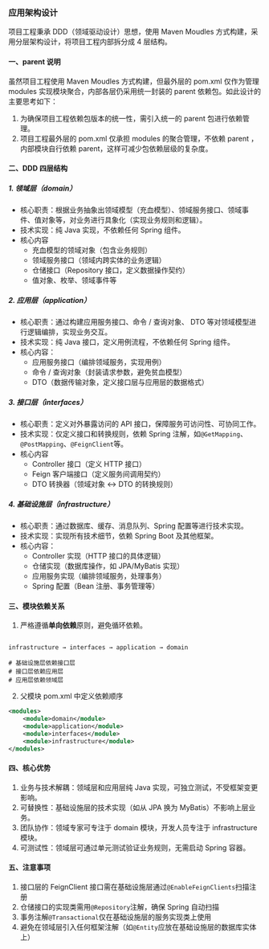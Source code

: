 ### 应用架构设计

项目工程秉承 DDD（领域驱动设计）思想，使用 Maven Moudles 方式构建，采用分层架构设计，将项目工程内部拆分成 4 层结构。

#### 一、parent 说明

虽然项目工程使用 Maven Moudles 方式构建，但最外层的 pom.xml 仅作为管理 modules 实现模块聚合，内部各层仍采用统一封装的 parent 依赖包。如此设计的主要思考如下：

1. 为确保项目工程依赖包版本的统一性，需引入统一的 parent 包进行依赖管理。
2. 项目工程最外层的 pom.xml 仅承担 modules 的聚合管理，不依赖 parent ，内部模块自行依赖 parent，这样可减少包依赖层级的复杂度。


#### 二、DDD 四层结构

##### 1. 领域层（domain）

- 核心职责：根据业务抽象出领域模型（充血模型）、领域服务接口、领域事件、值对象等，对业务进行具象化（实现业务规则和逻辑）。
- 技术实现：纯 Java 实现，不依赖任何 Spring 组件。
- 核心内容
    - 充血模型的领域对象（包含业务规则）
    - 领域服务接口（领域内跨实体的业务逻辑）
    - 仓储接口（Repository 接口，定义数据操作契约）
    - 值对象、枚举、领域事件等

##### 2. 应用层（application）

- 核心职责：通过构建应用服务接口、命令 / 查询对象、 DTO 等对领域模型进行逻辑编排，实现业务交互。
- 技术实现：纯 Java 接口，定义用例流程，不依赖任何 Spring 组件。
- 核心内容：
    - 应用服务接口（编排领域服务，实现用例）
    - 命令 / 查询对象（封装请求参数，避免贫血模型）
    - DTO（数据传输对象，定义接口层与应用层的数据格式）

##### 3. 接口层（interfaces）

- 核心职责：定义对外暴露访问的 API 接口，保障服务可访问性、可协同工作。
- 技术实现：仅定义接口和转换规则，依赖 Spring 注解，如`@GetMapping`、`@PostMapping`、`@FeignClient`等。
- 核心内容
    - Controller 接口（定义 HTTP 接口）
    - Feign 客户端接口（定义服务间调用契约）
    - DTO 转换器（领域对象 ↔ DTO 的转换规则）

##### 4. 基础设施层（infrastructure）

- 核心职责：通过数据库、缓存、消息队列、Spring 配置等进行技术实现。
- 技术实现：实现所有技术细节，依赖 Spring Boot 及其他框架。
- 核心内容：
    - Controller 实现（HTTP 接口的具体逻辑）
    - 仓储实现（数据库操作，如 JPA/MyBatis 实现）
    - 应用服务实现（编排领域服务，处理事务）
    - Spring 配置（Bean 注册、事务管理等）

#### 三、模块依赖关系

1. 严格遵循**单向依赖**原则，避免循环依赖。

```plaintext

infrastructure → interfaces → application → domain

# 基础设施层依赖接口层
# 接口层依赖应用层
# 应用层依赖领域层

```

2. 父模块 pom.xml 中定义依赖顺序

```xml
<modules>
    <module>domain</module>
    <module>application</module>
    <module>interfaces</module>
    <module>infrastructure</module>
</modules>
```

#### 四、核心优势

1. 业务与技术解耦：领域层和应用层纯 Java 实现，可独立测试，不受框架变更影响。
2. 可替换性：基础设施层的技术实现（如从 JPA 换为 MyBatis）不影响上层业务。
3. 团队协作：领域专家可专注于 domain 模块，开发人员专注于 infrastructure 模块。
4. 可测试性：领域层可通过单元测试验证业务规则，无需启动 Spring 容器。

#### 五、注意事项

1. 接口层的 FeignClient 接口需在基础设施层通过`@EnableFeignClients`扫描注册
2. 仓储接口的实现类需用`@Repository`注解，确保 Spring 自动扫描
3. 事务注解`@Transactional`仅在基础设施层的服务实现类上使用
4. 避免在领域层引入任何框架注解（如`@Entity`应放在基础设施层的数据库实体上）

